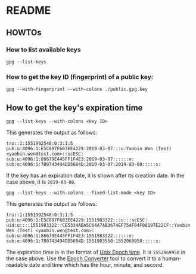 # README

## HOWTOs

### How to list available keys

`gpg --list-keys`

### How to get the key ID (fingerprint) of a public key:

`gpg --with-fingerprint --with-colons ./public.gpg.key`

## How to get the key's expiration time

`gpg --list-keys --with-colons <key ID>`

This generates the output as follows:

```
tru::1:1551992548:0:3:1:5
pub:u:4096:1:E5C897F603EE4229:2019-03-07:::u:Yaobin Wen (Test) <yaobin.wen@test.com>::scESC:
sub:u:4096:1:86679E445FF1F4E3:2019-03-07::::::e:
sub:e:4096:1:7B0743494DD5684D:2019-03-07:2019-03-08:::::s:
```

If the key has an expiration date, it is shown after its creation date. In the case above, it is `2019-03-08`.

`gpg --list-keys --with-colons --fixed-list-mode <key ID>`

This generates the output as follows:

```
tru::1:1551992548:0:3:1:5
pub:u:4096:1:E5C897F603EE4229:1551983322:::u:::scESC:
uid:u::::1551983322::CE5334ABA5C64A7AB3674EF75AF04F08197E22CF::Yaobin Wen (Test) <yaobin.wen@test.com>:
sub:u:4096:1:86679E445FF1F4E3:1551983322::::::e:
sub:e:4096:1:7B0743494DD5684D:1551983550:1552069950:::::s:
```

The expiration time is in the format of [Unix Epoch time](https://en.wikipedia.org/wiki/Unix_time). It is `1552069950` in the case above. Use the [Epoch Converter](https://www.epochconverter.com/) tool to convert it to a human-readable date and time which has the hour, minute, and second.

